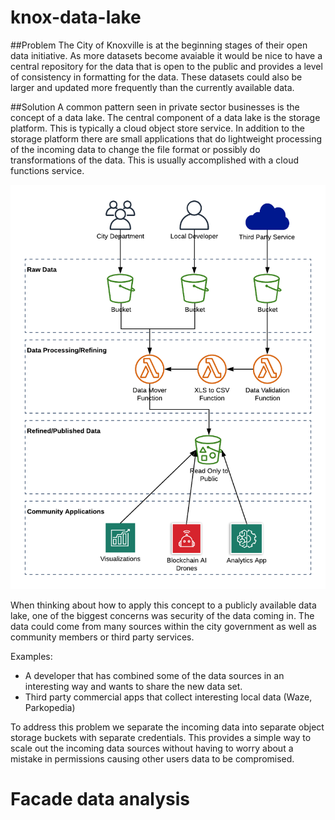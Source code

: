# knox-data-lake

##Problem
The City of Knoxville is at the beginning stages of their open data initiative. As more datasets become avaiable it would be nice to have a central repository for the data that is open to the public and provides a level of consistency in formatting for the data. These datasets could also be larger and updated more frequently than the currently available data. 

##Solution
A common pattern seen in private sector businesses is the concept of a data lake. The central component of a data lake is the storage platform. This is typically a cloud object store service. In addition to the storage platform there are small applications that do lightweight processing of the incoming data to change the file format or possibly do transformations of the data. This is usually accomplished with a cloud functions service.

![Logo](knox_data_lake_arch.png?sanitize=1 "Knox Data Lake Architecture")

When thinking about how to apply this concept to a publicly available data lake, one of the biggest concerns was security of the data coming in. The data could come from many sources within the city government as well as community members or third party services.

Examples: 
- A developer that has combined some of the data sources in an interesting way and wants to share the new data set.
- Third party commercial apps that collect interesting local data (Waze, Parkopedia)

To address this problem we separate the incoming data into separate object storage buckets with separate credentials. This provides a simple way to scale out the incoming data sources without having to worry about a mistake in permissions causing other users data to be compromised.

# Facade data analysis
